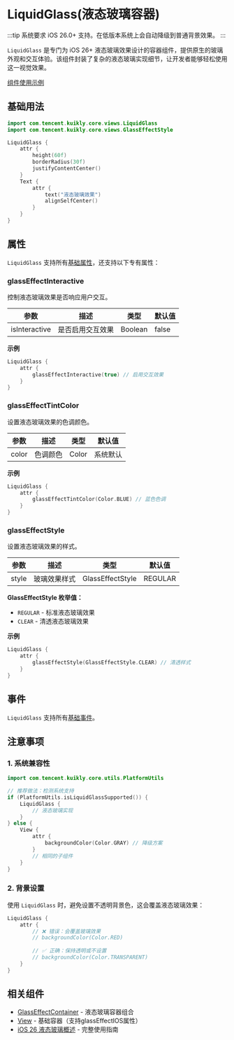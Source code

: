 # LiquidGlass(液态玻璃容器)

:::tip 系统要求
iOS 26.0+ 支持。在低版本系统上会自动降级到普通背景效果。
:::

`LiquidGlass` 是专门为 iOS 26+ 液态玻璃效果设计的容器组件，提供原生的玻璃外观和交互体验。该组件封装了复杂的液态玻璃实现细节，让开发者能够轻松使用这一视觉效果。

[组件使用示例](https://github.com/Tencent-TDS/KuiklyUI/blob/main/demo/src/commonMain/kotlin/com/tencent/kuikly/demo/pages/demo/LiquidGlassDemoPage.kt)

## 基础用法

```kotlin
import com.tencent.kuikly.core.views.LiquidGlass
import com.tencent.kuikly.core.views.GlassEffectStyle

LiquidGlass {
    attr {
        height(60f)
        borderRadius(30f)
        justifyContentCenter()
    }
    Text {
        attr {
            text("液态玻璃效果")
            alignSelfCenter()
        }
    }
}
```

## 属性

`LiquidGlass` 支持所有[基础属性](basic-attr-event.md#基础属性)，还支持以下专有属性：

### glassEffectInteractive

控制液态玻璃效果是否响应用户交互。

| 参数 | 描述 | 类型 | 默认值 |
| -- | -- | -- | -- |
| isInteractive | 是否启用交互效果 | Boolean | false |

**示例**

```kotlin
LiquidGlass {
    attr {
        glassEffectInteractive(true) // 启用交互效果
    }
}
```

### glassEffectTintColor

设置液态玻璃效果的色调颜色。

| 参数 | 描述 | 类型 | 默认值 |
| -- | -- | -- | -- |
| color | 色调颜色 | Color | 系统默认 |

**示例**

```kotlin
LiquidGlass {
    attr {
        glassEffectTintColor(Color.BLUE) // 蓝色色调
    }
}
```

### glassEffectStyle

设置液态玻璃效果的样式。

| 参数 | 描述 | 类型 | 默认值 |
| -- | -- | -- | -- |
| style | 玻璃效果样式 | GlassEffectStyle | REGULAR |

**GlassEffectStyle 枚举值：**

- `REGULAR` - 标准液态玻璃效果
- `CLEAR` - 清透液态玻璃效果

**示例**

```kotlin
LiquidGlass {
    attr {
        glassEffectStyle(GlassEffectStyle.CLEAR) // 清透样式
    }
}
```

## 事件

`LiquidGlass` 支持所有[基础事件](basic-attr-event.md#基础事件)。

## 注意事项

### 1. 系统兼容性

```kotlin
import com.tencent.kuikly.core.utils.PlatformUtils

// 推荐做法：检测系统支持
if (PlatformUtils.isLiquidGlassSupported()) {
    LiquidGlass {
        // 液态玻璃实现
    }
} else {
    View {
        attr {
            backgroundColor(Color.GRAY) // 降级方案
        }
        // 相同的子组件
    }
}
```

### 2. 背景设置

使用 `LiquidGlass` 时，避免设置不透明背景色，这会覆盖液态玻璃效果：

```kotlin
LiquidGlass {
    attr {
        // ❌ 错误：会覆盖玻璃效果
        // backgroundColor(Color.RED)
        
        // ✅ 正确：保持透明或不设置
        // backgroundColor(Color.TRANSPARENT)
    }
}
```

## 相关组件

- [GlassEffectContainer](./glass-effect-container.md) - 液态玻璃容器组合
- [View](./view.md#glasseffectios) - 基础容器（支持glassEffectIOS属性）
- [iOS 26 液态玻璃概述](./ios26-liquid-glass.md) - 完整使用指南
